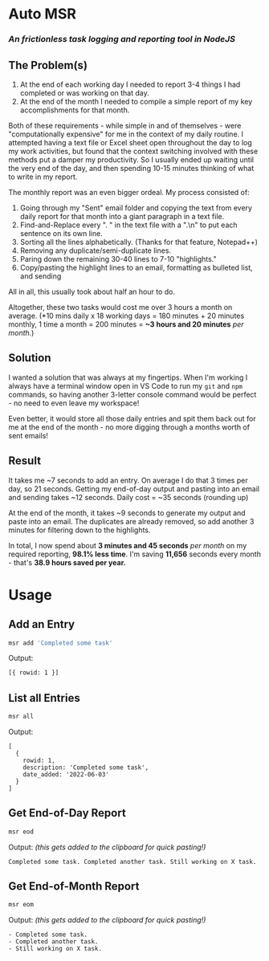 # Auto MSR
### *An frictionless task logging and reporting tool in NodeJS*
## The Problem(s)
1. At the end of each working day I needed to report 3-4 things I had completed or was working on that day.
1. At the end of the month I needed to compile a simple report of my key accomplishments for that month.

Both of these requirements - while simple in and of themselves - were "computationally expensive" for me in the context of my daily routine. I attempted having a text file or Excel sheet open throughout the day to log my work activities, but found that the context switching involved with these methods put a damper my productivity. So I usually ended up waiting until the very end of the day, and then spending 10-15 minutes thinking of what to write in my report.

The monthly report was an even bigger ordeal. My process consisted of:

1. Going through my "Sent" email folder and copying the text from every daily report for that month into a giant paragraph in a text file.
1. Find-and-Replace every ". " in the text file with a ".\n" to put each sentence on its own line.
1. Sorting all the lines alphabetically. (Thanks for that feature, Notepad++)
1. Removing any duplicate/semi-duplicate lines.
1. Paring down the remaining 30-40 lines to 7-10 "highlights."
1. Copy/pasting the highlight lines to an email, formatting as bulleted list, and sending

All in all, this usually took about half an hour to do.

Altogether, these two tasks would cost me over 3 hours a month on average. (*10 mins daily x 18 working days = 180 minutes + 20 minutes monthly, 1 time a month = 200 minutes = **~3 hours and 20 minutes** *per month.*)

## Solution

I wanted a solution that was always at my fingertips. When I'm working I always have a terminal window open in VS Code to run my `git` and `npm` commands, so having another 3-letter console command would be perfect - no need to even leave my workspace! 

Even better, it would store all those daily entries and spit them back out for me at the end of the month - no more digging through a months worth of sent emails!

## Result
It takes me ~7 seconds to add an entry. On average I do that 3 times per day, so 21 seconds. Getting my end-of-day output and pasting into an email and sending takes ~12 seconds. Daily cost = ~35 seconds (rounding up)

At the end of the month, it takes ~9 seconds to generate my output and paste into an email. The duplicates are already removed, so add another 3 minutes for filtering down to the highlights.

In total, I now spend about **3 minutes and 45 seconds** *per month* on my required reporting, **98.1% less time**. I'm saving **11,656** seconds every month - that's **38.9 hours saved per year.**

# Usage
## Add an Entry
```bash
msr add 'Completed some task'
```
Output:
```bash
[{ rowid: 1 }]
```
## List all Entries
```bash
msr all 
```

Output:
```
[
  {
    rowid: 1,
    description: 'Completed some task',
    date_added: '2022-06-03'
  }
]
```
## Get End-of-Day Report
```bash
msr eod
```
Output: *(this gets added to the clipboard for quick pasting!)*
```
Completed some task. Completed another task. Still working on X task.
```
## Get End-of-Month Report
```bash
msr eom
```
Output: *(this gets added to the clipboard for quick pasting!)*
```
- Completed some task.
- Completed another task.
- Still working on X task.
```
